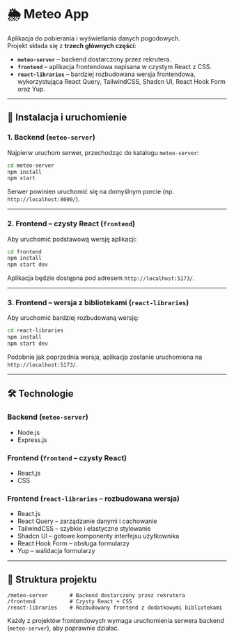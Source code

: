 # 🌦️ Meteo App

Aplikacja do pobierania i wyświetlania danych pogodowych.  
Projekt składa się z **trzech głównych części**:
- **`meteo-server`** – backend dostarczony przez rekrutera.
- **`frontend`** – aplikacja frontendowa napisana w czystym React z CSS.
- **`react-libraries`** – bardziej rozbudowana wersja frontendowa, wykorzystująca React Query, TailwindCSS, Shadcn UI, React Hook Form oraz Yup.

---

## 🚀 Instalacja i uruchomienie

### **1. Backend (`meteo-server`)**
Najpierw uruchom serwer, przechodząc do katalogu `meteo-server`:

```sh
cd meteo-server
npm install
npm start
```

Serwer powinien uruchomić się na domyślnym porcie (np. `http://localhost:8000/`).

---

### **2. Frontend – czysty React (`frontend`)**
Aby uruchomić podstawową wersję aplikacji:

```sh
cd frontend
npm install
npm start dev
```

Aplikacja będzie dostępna pod adresem `http://localhost:5173/`.

---

### **3. Frontend – wersja z bibliotekami (`react-libraries`)**
Aby uruchomić bardziej rozbudowaną wersję:

```sh
cd react-libraries
npm install
npm start dev
```

Podobnie jak poprzednia wersja, aplikacja zostanie uruchomiona na `http://localhost:5173/`.

---

## 🛠 Technologie

### **Backend (`meteo-server`)**
- Node.js
- Express.js

### **Frontend (`frontend` – czysty React)**
- React.js
- CSS

### **Frontend (`react-libraries` – rozbudowana wersja)**
- React.js
- React Query – zarządzanie danymi i cachowanie
- TailwindCSS – szybkie i elastyczne stylowanie
- Shadcn UI – gotowe komponenty interfejsu użytkownika
- React Hook Form – obsługa formularzy
- Yup – walidacja formularzy

---

## 📌 Struktura projektu

```
/meteo-server       # Backend dostarczony przez rekrutera
/frontend           # Czysty React + CSS
/react-libraries    # Rozbudowany frontend z dodatkowymi bibliotekami
```

Każdy z projektów frontendowych wymaga uruchomienia serwera backend (`meteo-server`), aby poprawnie działać.
